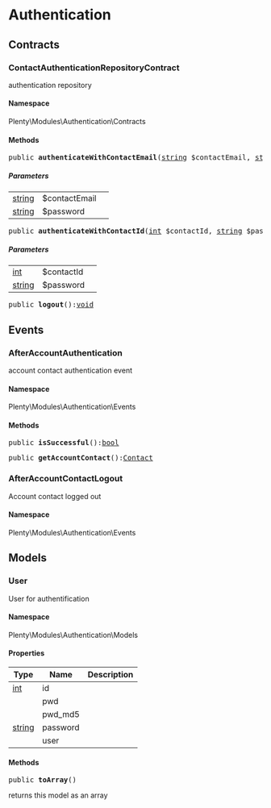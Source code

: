 

# Authentication<a name="authentication_authentication"></a>
    
## Contracts<a name="authentication_authentication_contracts"></a>
### ContactAuthenticationRepositoryContract<a name="authentication_contracts_contactauthenticationrepositorycontract"></a>

authentication repository

#### Namespace

Plenty\Modules\Authentication\Contracts



#### Methods

<pre>public <strong>authenticateWithContactEmail</strong>(<a target="_blank" href="http://php.net/string">string</a> $contactEmail, <a target="_blank" href="http://php.net/string">string</a> $password):<a href="miscellaneous#miscellaneous__void">void</a>
</pre>
    

    
##### <strong>Parameters</strong>
    
<table class="table table-condensed">    <tr>
        <td><a target="_blank" href="http://php.net/string">string</a></td>
        <td>$contactEmail</td>
        <td></td>
    </tr>
    <tr>
        <td><a target="_blank" href="http://php.net/string">string</a></td>
        <td>$password</td>
        <td></td>
    </tr>
</table>


<pre>public <strong>authenticateWithContactId</strong>(<a target="_blank" href="http://php.net/int">int</a> $contactId, <a target="_blank" href="http://php.net/string">string</a> $password):<a href="miscellaneous#miscellaneous__void">void</a>
</pre>
    

    
##### <strong>Parameters</strong>
    
<table class="table table-condensed">    <tr>
        <td><a target="_blank" href="http://php.net/int">int</a></td>
        <td>$contactId</td>
        <td></td>
    </tr>
    <tr>
        <td><a target="_blank" href="http://php.net/string">string</a></td>
        <td>$password</td>
        <td></td>
    </tr>
</table>


<pre>public <strong>logout</strong>():<a href="miscellaneous#miscellaneous__void">void</a>
</pre>
    

    
## Events<a name="authentication_authentication_events"></a>
### AfterAccountAuthentication<a name="authentication_events_afteraccountauthentication"></a>

account contact authentication event

#### Namespace

Plenty\Modules\Authentication\Events



#### Methods

<pre>public <strong>isSuccessful</strong>():<a target="_blank" href="http://php.net/bool">bool</a></pre>
    

    
<pre>public <strong>getAccountContact</strong>():<a href="account#account_models_contact">Contact</a>
</pre>
    

    

### AfterAccountContactLogout<a name="authentication_events_afteraccountcontactlogout"></a>

Account contact logged out

#### Namespace

Plenty\Modules\Authentication\Events


## Models<a name="authentication_authentication_models"></a>
### User<a name="authentication_models_user"></a>

User for authentification

#### Namespace

Plenty\Modules\Authentication\Models


#### Properties

<table class="table table-bordered table-striped table-condensed table-hover">
    <thead>
    <tr>
        <th>Type</th>
        <th>Name</th>
        <th>Description</th>
    </tr>
    </thead>
    <tbody><tr>
            <td><a target="_blank" href="http://php.net/int">int</a></td>
            <td>id</td>
            <td></td>
        </tr><tr>
            <td><a href="miscellaneous#miscellaneous__"></a>
</td>
            <td>pwd</td>
            <td></td>
        </tr><tr>
            <td><a href="miscellaneous#miscellaneous__"></a>
</td>
            <td>pwd_md5</td>
            <td></td>
        </tr><tr>
            <td><a target="_blank" href="http://php.net/string">string</a></td>
            <td>password</td>
            <td></td>
        </tr><tr>
            <td><a href="miscellaneous#miscellaneous__"></a>
</td>
            <td>user</td>
            <td></td>
        </tr></tbody>
</table>


#### Methods

<pre>public <strong>toArray</strong>()</pre>
    
returns this model as an array
    
